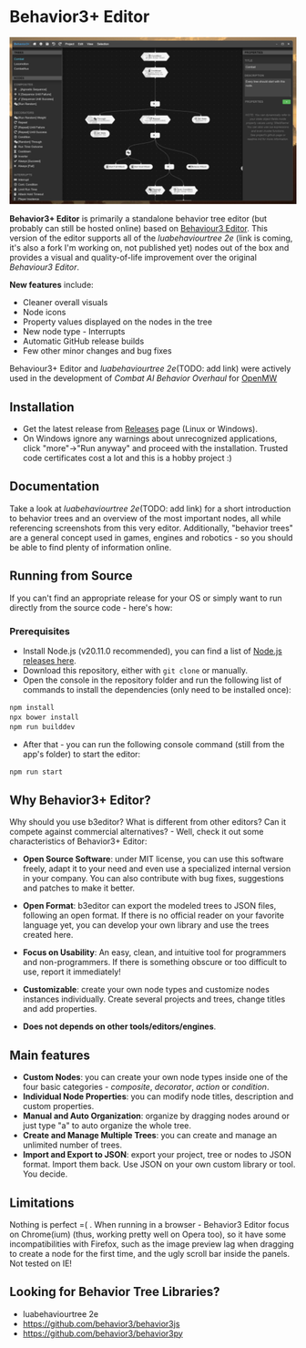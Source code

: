 # Behavior3+ Editor

![interface preview](preview.png)

**Behavior3+ Editor** is primarily a standalone behavior tree editor (but probably can still be hosted online) based on [Behaviour3 Editor](https://github.com/behavior3/behavior3editor). This version of the editor supports all of the _luabehaviourtree 2e_ (link is coming, it's also a fork I'm working on, not published yet) nodes out of the box and provides a visual and quality-of-life improvement over the original _Behaviour3 Editor_.

**New features** include:
- Cleaner overall visuals
- Node icons
- Property values displayed on the nodes in the tree
- New node type - Interrupts
- Automatic GitHub release builds
- Few other minor changes and bug fixes

Behaviour3+ Editor and _luabehaviourtree 2e_(TODO: add link) were actively used in the development of _Combat AI Behavior Overhaul_ for [OpenMW](https://openmw.org/)

## Installation

- Get the latest release from [Releases](https://github.com/MaxYari/behavior3editorplus/releases) page (Linux or Windows).
- On Windows ignore any warnings about unrecognized applications, click "more"->"Run anyway" and proceed with the installation. Trusted code certificates cost a lot and this is a hobby project :)

## Documentation

Take a look at _luabehaviourtree 2e_(TODO: add link) for a short introduction to behavior trees and an overview of the most important nodes, all while referencing screenshots from this very editor. 
Additionally, "behavior trees" are a general concept used in games, engines and robotics - so you should be able to find plenty of information online. 

## Running from Source

If you can't find an appropriate release for your OS or simply want to run directly from the source code - here's how:

### Prerequisites
- Install Node.js (v20.11.0 recommended), you can find a list of [Node.js releases here](https://nodejs.org/dist/).
- Download this repository, either with `git clone` or manually.
- Open the console in the repository folder and run the following list of commands to install the dependencies (only need to be installed once):
```bash
npm install
npx bower install
npm run builddev
```
- After that - you can run the following console command (still from the app's folder) to start the editor:
```bash
npm run start
```


## Why Behavior3+ Editor?

Why should you use b3editor? What is different from other editors? Can it compete against commercial alternatives? - Well, check it out some characteristics of Behavior3+ Editor:

- **Open Source Software**: under MIT license, you can use this software freely, adapt it to your need and even use a specialized internal version in your company. You can also contribute with bug fixes, suggestions and patches to make it better.

- **Open Format**: b3editor can export the modeled trees to JSON files, following an open format. If there is no official reader on your favorite language yet, you can develop your own library and use the trees created here. 

- **Focus on Usability**: An easy, clean, and intuitive tool for programmers and non-programmers. If there is something obscure or too difficult to use, report it immediately!

- **Customizable**: create your own node types and customize nodes instances individually. Create several projects and trees, change titles and add properties.

- **Does not depends on other tools/editors/engines**.



## Main features

- **Custom Nodes**: you can create your own node types inside one of the four basic categories - *composite*, *decorator*, *action* or *condition*. 
- **Individual Node Properties**: you can modify node titles, description and custom properties.
- **Manual and Auto Organization**: organize by dragging nodes around or just type "a" to auto organize the whole tree.
- **Create and Manage Multiple Trees**: you can create and manage an unlimited number of trees.
- **Import and Export to JSON**: export your project, tree or nodes to JSON format. Import them back. Use JSON on your own custom library or tool. You decide.


## Limitations

Nothing is perfect =( . When running in a browser - Behavior3 Editor focus on Chrome(ium) (thus, working pretty well on Opera too), so it have some incompatibilities with Firefox, such as the image preview lag when dragging to create a node for the first time, and the ugly scroll bar inside the panels. Not tested on IE!


## Looking for Behavior Tree Libraries?

- luabehaviourtree 2e
- https://github.com/behavior3/behavior3js
- https://github.com/behavior3/behavior3py

